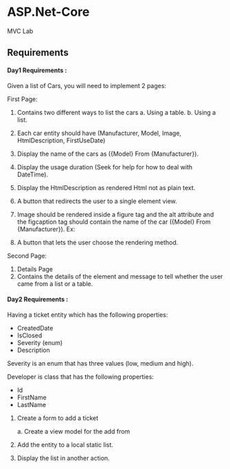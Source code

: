 # ASP.Net-Core
MVC Lab


## Requirements
#### Day1 Requirements : 

Given a list of Cars, you will need to implement 2 pages:

First Page:
1.	Contains two different ways to list the cars
       a.	Using a table.
       b.	Using a list.
2.	Each car entity should have (Manufacturer, Model, Image, HtmlDescription, FirstUseDate)
3.	Display the name of the cars as ({Model} From {Manufacturer}).
4.	Display the usage duration (Seek for help for how to deal with DateTime).
5.	Display the HtmlDescription as rendered Html not as plain text.
6.	A button that redirects the user to a single element view.
7.	Image should be rendered inside a figure tag and the alt attribute and the figcaption tag should contain the name of the car ({Model} From {Manufacturer}).
Ex:
 
8.	A button that lets the user choose the rendering method.

Second Page:

1.	Details Page
2.	Contains the details of the element and message to tell whether the user came from a list or a table.




#### Day2 Requirements : 

Having a ticket entity which has the following properties:
-	CreatedDate
-	IsClosed
-	Severity (enum)
-	Description

Severity is an enum that has three values (low, medium and high).

Developer is class that has the following properties:
-	Id
-	FirstName
-	LastName

1.	Create a form to add a ticket

     a.	Create a view model for the add from
2.	Add the entity to a local static list.
3.	Display the list in another action.


